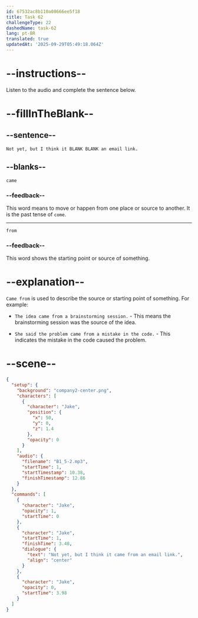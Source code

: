 ```yaml
---
id: 67532ac8b110a08666ee5f18
title: Task 62
challengeType: 22
dashedName: task-62
lang: pt-BR
translated: true
updatedAt: '2025-09-29T05:49:18.064Z'
---
```

<!-- (Audio) Jake: Not yet, but I think it came from an email link. -->

# --instructions--

Listen to the audio and complete the sentence below.

# --fillInTheBlank--

## --sentence--

`Not yet, but I think it BLANK BLANK an email link.`

## --blanks--

`came`

### --feedback--

This word means to move or happen from one place or source to another. It is the past tense of `come`.

---

`from`

### --feedback--

This word shows the starting point or source of something.

# --explanation--

`Came from` is used to describe the source or starting point of something. For example:

- `The idea came from a brainstorming session.` - This means the brainstorming session was the source of the idea.

- `She said the problem came from a mistake in the code.` - This indicates the mistake in the code caused the problem.

# --scene--

```json
{
  "setup": {
    "background": "company2-center.png",
    "characters": [
      {
        "character": "Jake",
        "position": {
          "x": 50,
          "y": 0,
          "z": 1.4
        },
        "opacity": 0
      }
    ],
    "audio": {
      "filename": "B1_5-2.mp3",
      "startTime": 1,
      "startTimestamp": 10.38,
      "finishTimestamp": 12.86
    }
  },
  "commands": [
    {
      "character": "Jake",
      "opacity": 1,
      "startTime": 0
    },
    {
      "character": "Jake",
      "startTime": 1,
      "finishTime": 3.48,
      "dialogue": {
        "text": "Not yet, but I think it came from an email link.",
        "align": "center"
      }
    },
    {
      "character": "Jake",
      "opacity": 0,
      "startTime": 3.98
    }
  ]
}
```
